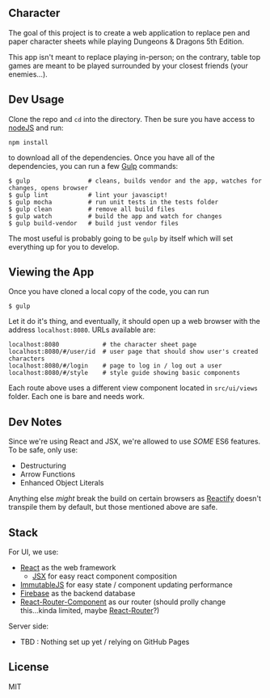 Character
---------

The goal of this project is to create a web application to replace pen and paper character sheets while playing Dungeons & Dragons 5th Edition.

This app isn't meant to replace playing in-person; on the contrary, table top games are meant to be played surrounded by your closest friends (your enemies...).

Dev Usage
---------

Clone the repo and `cd` into the directory. Then be sure you have access to [nodeJS](https://nodejs.org/) and run: 

```
npm install
```

to download all of the dependencies. Once you have all of the dependencies, you can run a few [Gulp](http://gulpjs.com/) commands:

```
$ gulp                # cleans, builds vendor and the app, watches for changes, opens browser
$ gulp lint           # lint your javascipt!
$ gulp mocha          # run unit tests in the tests folder
$ gulp clean          # remove all build files
$ gulp watch          # build the app and watch for changes
$ gulp build-vendor   # build just vendor files
```

The most useful is probably going to be `gulp` by itself which will set everything up for you to develop.

Viewing the App
---------------

Once you have cloned a local copy of the code, you can run

```
$ gulp
```

Let it do it's thing, and eventually, it should open up a web browser with the address `localhost:8080`. URLs available are:

```
localhost:8080            # the character sheet page
localhost:8080/#/user/id  # user page that should show user's created characters
localhost:8080/#/login    # page to log in / log out a user
localhost:8080/#/style    # style guide showing basic components
```

Each route above uses a different view component located in `src/ui/views` folder. Each one is bare and needs work.

Dev Notes
---------

Since we're using React and JSX, we're allowed to use _SOME_ ES6 features. To be safe, only use:

- Destructuring
- Arrow Functions
- Enhanced Object Literals

Anything else _might_ break the build on certain browsers as [Reactify]() doesn't transpile them by default, but those mentioned above are safe.

Stack
-----

For UI, we use:

- [React](https://facebook.github.io/react/docs/getting-started.html) as the web framework
  - [JSX](https://facebook.github.io/react/docs/jsx-in-depth.html) for easy react component composition
- [ImmutableJS](http://facebook.github.io/immutable-js/docs/#/) for easy state / component updating performance
- [Firebase](https://www.firebase.com/docs/web/guide/) as the backend database
- [React-Router-Component](https://github.com/STRML/react-router-component) as our router (should prolly change this...kinda limited, maybe [React-Router](https://github.com/rackt/react-router)?)

Server side:

- TBD : Nothing set up yet / relying on GitHub Pages

License
--------

MIT
